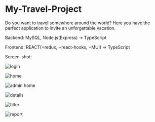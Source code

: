# My-Travel-Project
Do you want to travel somewhere around the world? Here you have the perfect application to invite an unforgettable vacation.

Backend: MySQL, Node.js(Express) -> TypeScript

Frontend: REACT(+redux, +react-hooks, +MUI) -> TypeScript

Screen-shot:

![login](https://github.com/ShenkarMichal/My-Travel-Project/assets/120050118/92cdbe3f-da65-4d07-87ee-31cb983a48cc)


![home](https://github.com/ShenkarMichal/My-Travel-Project/assets/120050118/6d97b004-dfa3-465f-96b3-b827a98a3e29)


![admin home](https://github.com/ShenkarMichal/My-Travel-Project/assets/120050118/d9f18021-177b-4c64-872e-77637f734a1d)


![details](https://github.com/ShenkarMichal/My-Travel-Project/assets/120050118/b0157485-09b2-4edc-9445-73cc97b5c63c)


![filter](https://github.com/ShenkarMichal/My-Travel-Project/assets/120050118/d19b14c6-a987-4a2b-9a19-3dad856b70e6)


![report](https://github.com/ShenkarMichal/My-Travel-Project/assets/120050118/c18c4476-413c-4437-956d-d7779583fa89)

